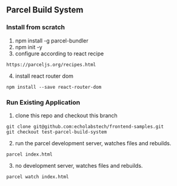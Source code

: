 ## Parcel Build System ##
### Install from scratch ###
1. npm install -g parcel-bundler
2. npm init -y
3. configure according to react recipe
```
https://parceljs.org/recipes.html
```
4. install react router dom
```
npm install --save react-router-dom
```

### Run Existing Application ###
1. clone this repo and checkout this branch
```
git clone git@github.com:echolabstech/frontend-samples.git
git checkout test-parcel-build-system
```
2. run the parcel development server, watches files and rebuilds.
```
parcel index.html
```
3. no development server, watches files and rebuilds.
```
parcel watch index.html
```
